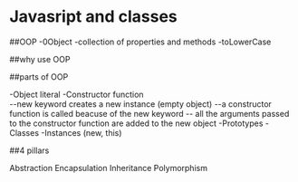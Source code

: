 # Javasript and classes

##OOP
-0Object
-collection of properties and methods
-toLowerCase

##why use OOP

##parts of OOP

-Object literal
-Constructor function  
--new keyword creates a new instance (empty object) 
--a constructor function is called beacuse of the new keyword
-- all the arguments passed to the constructor function are added to the new object
-Prototypes
-Classes
-Instances (new, this)

##4 pillars

Abstraction Encapsulation Inheritance Polymorphism